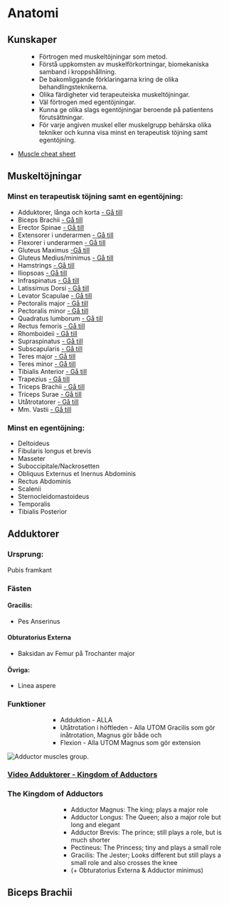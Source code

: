 <h1>Anatomi</h1>
<h2>Kunskaper</h2>
<ul>
<ul>
<ul>
<li>F&ouml;rtrogen med muskelt&ouml;jningar som metod.</li>
<li>F&ouml;rst&aring; uppkomsten av muskelf&ouml;rkortningar, biomekaniska samband i kroppsh&aring;llning.</li>
<li>De bakomliggande f&ouml;rklaringarna kring de olika behandlingsteknikerna.</li>
<li>Olika f&auml;rdigheter vid terapeuteiska muskelt&ouml;jningar.</li>
<li>V&auml;l f&ouml;rtrogen med egent&ouml;jningar.</li>
<li>Kunna ge olika slags egent&ouml;jningar beroende p&aring; patientens f&ouml;ruts&auml;ttningar.</li>
<li>F&ouml;r varje angiven muskel eller muskelgrupp beh&auml;rska olika tekniker och kunna visa minst en terapeutisk t&ouml;jning samt egent&ouml;jning.</li>
</ul>
</ul>
</ul>
<ul>
<li><a href="https://parallelcoaching.co.uk/wp-content/uploads/2018/05/Muscle-Memory-Cheat-Sheet-.pdf" target="_blank" rel="noopener">Muscle cheat sheet</a></li>
</ul>
</ul>
  <h2>Muskelt&ouml;jningar</h2>
<h3>Minst en terapeutisk t&ouml;jning samt en egent&ouml;jning:</h3>
<ul>
<li>Adduktorer, l&aring;nga och korta <a href="#adduktorer-funktioner"> - G&aring; till</a></li>
<li>Biceps Brachii <a href="#bicepsbrachii-funktioner"> - G&aring; till</a></li>
<li>Erector Spinae <a href="#erectorspinae-funktioner"> - G&aring; till</a></li>
<li>Extensorer i underarmen <a href="extensorerunderarm-funktioner"> - G&aring; till</a></li>
<li>Flexorer i underarmen <a href="flexorerunderarm-funktioner"> - G&aring; till</a></li>
<li>Gluteus Maximus <a href="gluteusmaximus-funktioner"> -G&aring; till</a></li>
<li>Gluteus Medius/minimus <a href="gluteusminimus-funktioner"> - G&aring; till</a></li>
<li>Hamstrings <a href="hamstrings-funktioner"> - G&aring; till</a></li>
<li>Iliopsoas <a href="iliopsoas-funktioner"> - G&aring; till</a></li>
<li>Infraspinatus <a href="infraspinatus"> - G&aring; till</a></li>
<li>Latissimus Dorsi <a href="latissimusdorsi-funktioner"> - G&aring; till</a></li>
<li>Levator Scapulae <a href="levatorscapulae-funktioner"> - G&aring; till</a></li>
<li>Pectoralis major <a href="pectiralismajor-funktioner"> - G&aring; till</a></li>
<li>Pectoralis minor <a href="pectoralisminor-funktioner"> - G&aring; till</a></li>
<li>Quadratus lumborum <a href="quadratuslumborum-funktioner"> - G&aring; till </a></li>
<li>Rectus femoris <a href="rectusfemoris-funktioner"> - G&aring; till </a></li>
<li>Rhomboideii <a href="rhomboideii-funktioner"> - G&aring; till </a></li>
<li>Supraspinatus <a href="supraspinatus-funktioner"> - G&aring; till </a></li>
<li>Subscapularis <a href="subscapularis"> - G&aring; till </a></li>
<li>Teres major <a href="teresmajor-funktioner"> - G&aring; till </a></li>
<li>Teres minor <a href="teresminor-funktioner"> - G&aring; till </a></li>
<li>Tibialis Anterior <a href="tibialisanterior-funktioner"> - G&aring; till </a></li>
<li>Trapezius <a href="trapezius-funktioner"> - G&aring; till </a></li>
<li>Triceps Brachii <a href="tricepsbrachii-funktioner"> - G&aring; till </a></li>
<li>Triceps Surae <a href="tricepssurae-funktioer"> - G&aring; till </a></li>
<li>Ut&aring;trotatorer <a href="ut&aring;trotatorer-funktioner"> - G&aring; till</a></li>
<li>Mm. Vastii <a href="mmvastii-funktioner"> - G&aring; till </a></li>
</ul>
<h3>Minst en egent&ouml;jning:</h3>
<ul>
<li>Deltoideus</li>
<li>Fibularis longus et brevis</li>
<li>Masseter</li>
<li>Suboccipitale/Nackrosetten</li>
<li>Obliquus Externus et Inernus Abdominis</li>
<li>Rectus Abdominis</li>
<li>Scalenii</li>
<li>Sternocleidomastoideus</li>
<li>Temporalis</li>
<li>Tibialis Posterior</li>
    
</ul>
<h2 id="&quot;adduktorer-funktioner">Adduktorer</h2>
<h3>Ursprung:</h3>
<p>Pubis framkant</p>
<h3>F&auml;sten</h3>
<h4>Gracilis:</h4>
<ul>
<li>Pes Anserinus
</li>
</ul>
<h4>Obturatorius Externa</h4>
<ul>
<li>Baksidan av Femur p&aring; Trochanter major
</li>
</ul>
<h4>&Ouml;vriga:</h4>
<ul>
<li>Linea aspere</li>
</ul>
</ul>
<h3>Funktioner</h3>
<ul>
<ul>
<ul>
<ul>
<ul>
<li>Adduktion - ALLA</li>
<li>Ut&aring;trotation i h&ouml;ftleden - Alla UTOM Gracilis som g&ouml;r in&aring;trotation, Magnus g&ouml;r b&aring;de och</li>
<li>Flexion - Alla UTOM Magnus som g&ouml;r extension</li>
</ul>
</ul>
</ul>
</ul>
</ul>
<p><img src="https://www.videoreha.com/Images/Content/2015/08/6oF7uhdoSkeC0t8QfupG1A_400.jpg" alt="Adductor muscles group. " /></p>
<h3><a href="https://www.youtube.com/watch?v=eJabtFRcD54" target="_blank" rel="noopener">Video Adduktorer - Kingdom of Adductors</a></h3>
<h3>The Kingdom of Adductors</h3>
<ul>
<ul>
<ul>
<ul>
<ul>
<ul>
<li>Adductor Magnus: The king; plays a major role</li>
<li>Adductor Longus: The Queen; also a major role but long and elegant</li>
<li>Adductor Brevis: The prince; still plays a role, but is much shorter</li>
<li>Pectineus: The Princess; tiny and plays a small role</li>
<li>Gracilis: The Jester; Looks different but still plays a small role and also crosses the knee</li>
<li>(+ Obturatorius Externa &amp; Adductor minimus)</li>
</ul>
</ul>
</ul>
</ul>
</ul>
</ul>
<h2 id="bicepsbrachii-funktioner">Biceps Brachii</h2>
